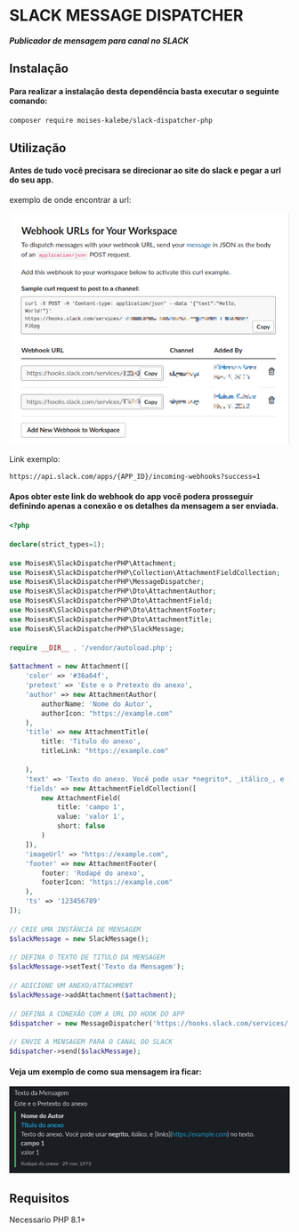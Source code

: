 # SLACK MESSAGE DISPATCHER

##### Publicador de mensagem para canal no SLACK

## Instalação

#### Para realizar a instalação desta dependência basta executar o seguinte comando:
```shell
composer require moises-kalebe/slack-dispatcher-php
```

## Utilização
#### Antes de tudo você precisara se direcionar ao site do slack e pegar a url do seu app.

exemplo de onde encontrar a url:

<img height="" src="assets/readme/token_locale_example.png" width=""/>

Link exemplo:
```
https://api.slack.com/apps/{APP_ID}/incoming-webhooks?success=1
```

#### Apos obter este link do webhook do app você podera prosseguir definindo apenas a conexão e os detalhes da mensagem a ser enviada.


```php
<?php

declare(strict_types=1);

use MoisesK\SlackDispatcherPHP\Attachment;
use MoisesK\SlackDispatcherPHP\Collection\AttachmentFieldCollection;
use MoisesK\SlackDispatcherPHP\MessageDispatcher;
use MoisesK\SlackDispatcherPHP\Dto\AttachmentAuthor;
use MoisesK\SlackDispatcherPHP\Dto\AttachmentField;
use MoisesK\SlackDispatcherPHP\Dto\AttachmentFooter;
use MoisesK\SlackDispatcherPHP\Dto\AttachmentTitle;
use MoisesK\SlackDispatcherPHP\SlackMessage;

require __DIR__ . '/vendor/autoload.php';

$attachment = new Attachment([
    'color' => '#36a64f',
    'pretext' => 'Este e o Pretexto do anexo',
    'author' => new AttachmentAuthor(
        authorName: 'Nome do Autor',
        authorIcon: "https://example.com"
    ),
    'title' => new AttachmentTitle(
        title: 'Titulo do anexo',
        titleLink: "https://example.com"

    ),
    'text' => 'Texto do anexo. Você pode usar *negrito*, _itálico_, e [links](https://example.com) no texto.',
    'fields' => new AttachmentFieldCollection([
        new AttachmentField(
            title: 'campo 1',
            value: 'valor 1',
            short: false
        )
    ]),
    'imageUrl' => "https://example.com",
    'footer' => new AttachmentFooter(
        footer: 'Rodapé do anexo',
        footerIcon: "https://example.com"
    ),
    'ts' => '123456789'
]);

// CRIE UMA INSTÂNCIA DE MENSAGEM
$slackMessage = new SlackMessage();

// DEFINA O TEXTO DE TITULO DA MENSAGEM
$slackMessage->setText('Texto da Mensagem');

// ADICIONE UM ANEXO/ATTACHMENT
$slackMessage->addAttachment($attachment);

// DEFINA A CONEXÃO COM A URL DO HOOK DO APP
$dispatcher = new MessageDispatcher('https://hooks.slack.com/services/.....');

// ENVIE A MENSAGEM PARA O CANAL DO SLACK
$dispatcher->send($slackMessage);
```

#### Veja um exemplo de como sua mensagem ira ficar:

<img src="assets/readme/message_example.png" title="exemplo do corpo final da mensagem:"/>

## Requisitos

Necessario PHP 8.1+